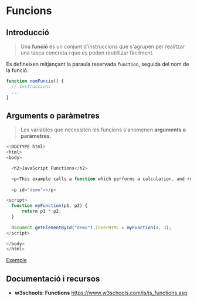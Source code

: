 # Funcions

## Introducció

> Una **funció** és un conjunt d'instruccions que s'agrupen per realitzar una tasca concreta i que es poden reutilitzar fàcilment.

Es defineixen mitjançant la paraula reservada `function`, seguida del nom de la funció.

```javascript
function nomFuncio() {
  // Instruccions
  ...
}
```

## Arguments o paràmetres

> Les variables que necessiten les funcions s'anomenen **arguments o paràmetres**.

```javascript
<!DOCTYPE html>
<html>
<body>

  <h2>JavaScript Functions</h2>

  <p>This example calls a function which performs a calculation, and returns the result:</p>
  
  <p id="demo"></p>

<script>
  function myFunction(p1, p2) {
      return p1 * p2;
  }
  
  document.getElementById("demo").innerHTML = myFunction(4, 3);
</script>

</body>
</html>
```

[Exemple](https://www.w3schools.com/js/tryit.asp?filename=tryjs_functions)

## Documentació i recursos

* **w3schools: Functions** https://www.w3schools.com/js/js_functions.asp